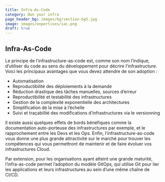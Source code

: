 ```yaml
---
title: Infra-As-Code
category: Own your infra
page_header_bg: images/bg/section-bg5.jpg
image: images/expertises/iac.png
draft: true
---
```



## Infra-As-Code

Le principe de l’infrastructure-as-code est, comme son nom l’indique, d’utiliser du code au sens du développement pour décrire l’infrastructure. Voici les principaux avantages que vous devez attendre de son adoption :

- Automatisation
- Reproductibilité des déploiements à la demande
- Réduction drastique des tâches manuelles, sources d’erreur
- Reproductibilité et testabilité des infrastructures
- Gestion de la complexité exponentielle des architectures
- Simplification de la mise à l’échelle
- Suivi et traçabilité des modifications d’infrastructures via le versionning

Il existe aussi quelques effets de bords bénéfiques comme la documentation auto-porteuse des infrastructures par exemple, et le rapprochement entre les Devs et les Ops. Enfin, l’infrastructure-as-code vous donne une plus grande attractivité sur le marché pour trouver les compétences qui vous permettront de maintenir et de faire évoluer vos infrastructures Cloud.

Par extension, pour les organisations ayant atteint une grande maturité, l’infra-as-code permet l’adoption du modèle GitOps, qui utilise Git pour lier les applications et leurs infrastructures au sein d’une même chaîne de CI/CD.
